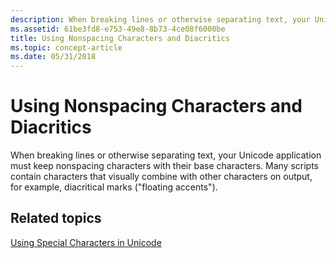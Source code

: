 ```yaml
---
description: When breaking lines or otherwise separating text, your Unicode application must keep nonspacing characters with their base characters.
ms.assetid: 61be3fd8-e753-49e8-8b73-4ce08f6000be
title: Using Nonspacing Characters and Diacritics
ms.topic: concept-article
ms.date: 05/31/2018
---
```


# Using Nonspacing Characters and Diacritics

When breaking lines or otherwise separating text, your Unicode application must keep nonspacing characters with their base characters. Many scripts contain characters that visually combine with other characters on output, for example, diacritical marks ("floating accents").

## Related topics

<dl> <dt>

[Using Special Characters in Unicode](using-special-characters-in-unicode.md)
</dt> </dl>

 

 



